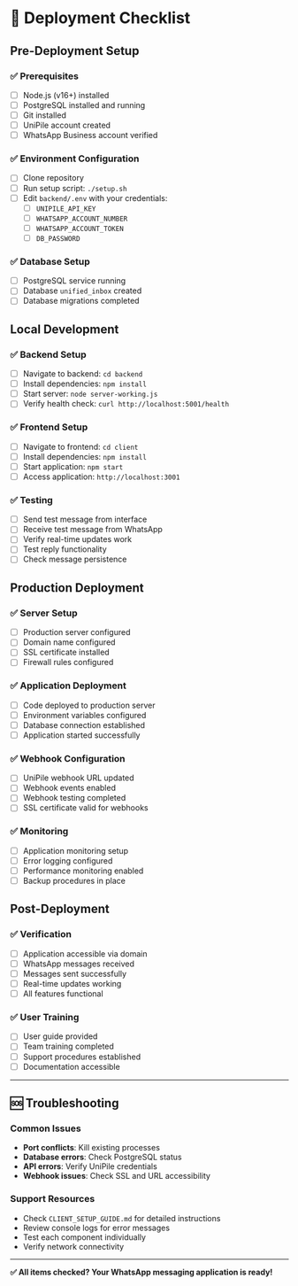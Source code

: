 # 🚀 Deployment Checklist

## Pre-Deployment Setup

### ✅ Prerequisites
- [ ] Node.js (v16+) installed
- [ ] PostgreSQL installed and running
- [ ] Git installed
- [ ] UniPile account created
- [ ] WhatsApp Business account verified

### ✅ Environment Configuration
- [ ] Clone repository
- [ ] Run setup script: `./setup.sh`
- [ ] Edit `backend/.env` with your credentials:
  - [ ] `UNIPILE_API_KEY`
  - [ ] `WHATSAPP_ACCOUNT_NUMBER`
  - [ ] `WHATSAPP_ACCOUNT_TOKEN`
  - [ ] `DB_PASSWORD`

### ✅ Database Setup
- [ ] PostgreSQL service running
- [ ] Database `unified_inbox` created
- [ ] Database migrations completed

## Local Development

### ✅ Backend Setup
- [ ] Navigate to backend: `cd backend`
- [ ] Install dependencies: `npm install`
- [ ] Start server: `node server-working.js`
- [ ] Verify health check: `curl http://localhost:5001/health`

### ✅ Frontend Setup
- [ ] Navigate to frontend: `cd client`
- [ ] Install dependencies: `npm install`
- [ ] Start application: `npm start`
- [ ] Access application: `http://localhost:3001`

### ✅ Testing
- [ ] Send test message from interface
- [ ] Receive test message from WhatsApp
- [ ] Verify real-time updates work
- [ ] Test reply functionality
- [ ] Check message persistence

## Production Deployment

### ✅ Server Setup
- [ ] Production server configured
- [ ] Domain name configured
- [ ] SSL certificate installed
- [ ] Firewall rules configured

### ✅ Application Deployment
- [ ] Code deployed to production server
- [ ] Environment variables configured
- [ ] Database connection established
- [ ] Application started successfully

### ✅ Webhook Configuration
- [ ] UniPile webhook URL updated
- [ ] Webhook events enabled
- [ ] Webhook testing completed
- [ ] SSL certificate valid for webhooks

### ✅ Monitoring
- [ ] Application monitoring setup
- [ ] Error logging configured
- [ ] Performance monitoring enabled
- [ ] Backup procedures in place

## Post-Deployment

### ✅ Verification
- [ ] Application accessible via domain
- [ ] WhatsApp messages received
- [ ] Messages sent successfully
- [ ] Real-time updates working
- [ ] All features functional

### ✅ User Training
- [ ] User guide provided
- [ ] Team training completed
- [ ] Support procedures established
- [ ] Documentation accessible

---

## 🆘 Troubleshooting

### Common Issues
- **Port conflicts**: Kill existing processes
- **Database errors**: Check PostgreSQL status
- **API errors**: Verify UniPile credentials
- **Webhook issues**: Check SSL and URL accessibility

### Support Resources
- Check `CLIENT_SETUP_GUIDE.md` for detailed instructions
- Review console logs for error messages
- Test each component individually
- Verify network connectivity

---

**✅ All items checked? Your WhatsApp messaging application is ready!**
